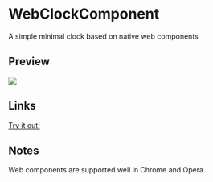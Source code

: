 # WebClockComponent
A simple minimal clock based on native web components

## Preview
 ![](https://pp.userapi.com/c845416/v845416712/5ac3/M1EY5_CKrKY.jpg)

## Links
 [Try it out!](https://mkinitcpio.github.io/WebClockComponent/) 

## Notes
Web components are supported well in Chrome and Opera.
